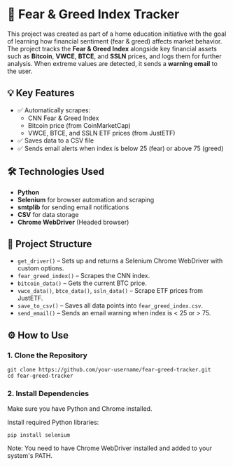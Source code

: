 # 🧠 Fear & Greed Index Tracker

This project was created as part of a home education initiative with the goal of learning how financial sentiment (fear & greed) affects market behavior. The project tracks the **Fear & Greed Index** alongside key financial assets such as **Bitcoin**, **VWCE**, **BTCE**, and **SSLN** prices, and logs them for further analysis. When extreme values are detected, it sends a **warning email** to the user.

## 💡 Key Features

- ✅ Automatically scrapes:
  - CNN Fear & Greed Index
  - Bitcoin price (from CoinMarketCap)
  - VWCE, BTCE, and SSLN ETF prices (from JustETF)
- ✅ Saves data to a CSV file
- ✅ Sends email alerts when index is below 25 (fear) or above 75 (greed)

## 🛠️ Technologies Used

- **Python**
- **Selenium** for browser automation and scraping
- **smtplib** for sending email notifications
- **CSV** for data storage
- **Chrome WebDriver** (Headed browser)

## 🧩 Project Structure

- `get_driver()` – Sets up and returns a Selenium Chrome WebDriver with custom options.
- `fear_greed_index()` – Scrapes the CNN index.
- `bitcoin_data()` – Gets the current BTC price.
- `vwce_data()`, `btce_data()`, `ssln_data()` – Scrape ETF prices from JustETF.
- `save_to_csv()` – Saves all data points into `fear_greed_index.csv`.
- `send_email()` – Sends an email warning when index is < 25 or > 75.

## ⚙️ How to Use

### 1. Clone the Repository

```
git clone https://github.com/your-username/fear-greed-tracker.git
cd fear-greed-tracker
```
### 2. Install Dependencies
Make sure you have Python and Chrome installed.

Install required Python libraries:
```
pip install selenium
```
Note: You need to have Chrome WebDriver installed and added to your system's PATH.
